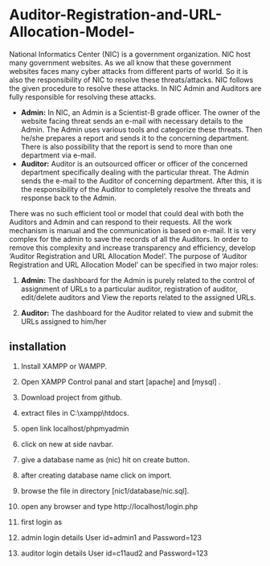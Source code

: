 # Auditor-Registration-and-URL-Allocation-Model-
National Informatics Center (NIC) is a government organization. NIC host many government
websites. As we all know that these government websites faces many cyber attacks from
different parts of world. So it is also the responsibility of NIC to resolve these threats/attacks.
NIC follows the given procedure to resolve these attacks. In NIC Admin and Auditors are fully
responsible for resolving these attacks. 
- **Admin:**
In NIC, an Admin is a Scientist-B grade officer. The owner of the website facing threat
sends an e-mail with necessary details to the Admin. The Admin uses various tools and
categorize these threats. Then he/she prepares a report and sends it to the concerning
department. There is also possibility that the report is send to more than one department via e-mail. 
- **Auditor:**
Auditor is an outsourced officer or officer of the concerned department specifically
dealing with the particular threat. The Admin sends the e-mail to the Auditor of
concerning department. After this, it is the responsibility of the Auditor to completely
resolve the threats and response back to the Admin. 

There was no such efficient tool or model that could deal with both the Auditors and Admin and
can respond to their requests. All the work mechanism is manual and the communication is based
on e-mail. It is very complex for the admin to save the records of all the Auditors. In order to
remove this complexity and increase transparency and efficiency, develop ‘Auditor Registration
and URL Allocation Model’. The purpose of ‘Auditor Registration and URL Allocation Model’
can be specified in two major roles:

1. **Admin:** 
The dashboard for the Admin is purely related to the control of assignment of
URLs to a particular auditor, registration of auditor, edit/delete auditors and View the
reports related to the assigned URLs.

2. **Auditor:** The dashboard for the Auditor related to view and submit the URLs assigned to
him/her




## installation
1. Install XAMPP or WAMPP.

2. Open XAMPP Control panal and start [apache] and [mysql] .

3. Download project from github.
 
4. extract files in C:\\xampp\htdocs\.

5. open link localhost/phpmyadmin

6. click on new at side navbar.

7. give a database name as (nic) hit on create button.

8. after creating database name click on import.

9. browse the file in directory [nic1/database/nic.sql].

10. open any browser and type http://localhost/login.php

11. first login as

12. admin login details  User id=admin1 and Password=123

13. auditor login details User id=c11aud2 and Password=123
